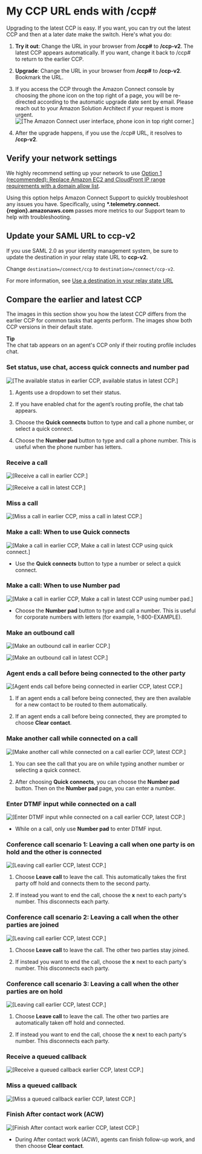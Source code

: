 # My CCP URL ends with /ccp\#<a name="upgrade-browser-ccp"></a>

Upgrading to the latest CCP is easy\. If you want, you can try out the latest CCP and then at a later date make the switch\. Here's what you do:

1. **Try it out**: Change the URL in your browser from **/ccp\#** to **/ccp\-v2**\. The latest CCP appears automatically\. If you want, change it back to /ccp\# to return to the earlier CCP\. 

1. **Upgrade**: Change the URL in your browser from **/ccp\#** to **/ccp\-v2**\. Bookmark the URL\. 

1. If you access the CCP through the Amazon Connect console by choosing the phone icon on the top right of a page, you will be re\-directed according to the automatic upgrade date sent by email\. Please reach out to your Amazon Solution Architect if your request is more urgent\.   
![\[The Amazon Connect user interface, phone icon in top right corner.\]](http://docs.aws.amazon.com/connect/latest/adminguide/images/upgradeccp-phone-icon.png)

1. After the upgrade happens, if you use the /ccp\# URL, it resolves to **/ccp\-v2**\.

## Verify your network settings<a name="upgrade-verify-network-settings"></a>

We highly recommend setting up your network to use [Option 1 \(recommended\): Replace Amazon EC2 and CloudFront IP range requirements with a domain allow list](ccp-networking.md#option1)\. 

Using this option helps Amazon Connect Support to quickly troubleshoot any issues you have\. Specifically, using **\*\.telemetry\.connect\.\{region\}\.amazonaws\.com** passes more metrics to our Support team to help with troubleshooting\. 

## Update your SAML URL to ccp\-v2<a name="update-saml-url"></a>

If you use SAML 2\.0 as your identity management system, be sure to update the destination in your relay state URL to **ccp\-v2**\. 

Change `destination=/connect/ccp` to `destination=/connect/ccp-v2`\.

For more information, see [Use a destination in your relay state URL](configure-saml.md#destination-relay)

## Compare the earlier and latest CCP<a name="ui-comparison"></a>

The images in this section show you how the latest CCP differs from the earlier CCP for common tasks that agents perform\. The images show both CCP versions in their default state\. 

**Tip**  
The chat tab appears on an agent's CCP only if their routing profile includes chat\.

### Set status, use chat, access quick connects and number pad<a name="ui-comparison-set-status"></a>

![\[The available status in earlier CCP, available status in latest CCP.\]](http://docs.aws.amazon.com/connect/latest/adminguide/images/upgradeccp-status-available.png)

1. Agents use a dropdown to set their status\.

1. If you have enabled chat for the agent’s routing profile, the chat tab appears\.

1. Choose the **Quick connects** button to type and call a phone number, or select a quick connect\.

1. Choose the **Number pad** button to type and call a phone number\. This is useful when the phone number has letters\.

### Receive a call<a name="ui-comparison-receive-call"></a>

![\[Receive a call in earlier CCP.\]](http://docs.aws.amazon.com/connect/latest/adminguide/images/upgradeccp-receive-call-earlier-ccp.png)

![\[Receive a call in latest CCP.\]](http://docs.aws.amazon.com/connect/latest/adminguide/images/upgradeccp-receive-call-latest-ccp.png)

### Miss a call<a name="ui-comparison-missed-call"></a>

![\[Miss a call in earlier CCP, miss a call in latest CCP.\]](http://docs.aws.amazon.com/connect/latest/adminguide/images/upgradeccp-missed-call.png)

### Make a call: When to use Quick connects<a name="ui-comparison-make-call"></a>

![\[Make a call in earlier CCP, Make a call in latest CCP using quick connect.\]](http://docs.aws.amazon.com/connect/latest/adminguide/images/upgradeccp-make-call.png)
+ Use the **Quick connects** button to type a number or select a quick connect\.

### Make a call: When to use Number pad<a name="ui-comparison-make-call-use-number-pad"></a>

![\[Make a call in earlier CCP, Make a call in latest CCP using number pad.\]](http://docs.aws.amazon.com/connect/latest/adminguide/images/upgradeccp-make-call2.png)
+ Choose the **Number pad** button to type and call a number\. This is useful for corporate numbers with letters \(for example, 1\-800\-EXAMPLE\)\. 

### Make an outbound call<a name="ui-comparison-make-outbound-call"></a>

![\[Make an outbound call in earlier CCP.\]](http://docs.aws.amazon.com/connect/latest/adminguide/images/upgradeccp-connected-outbound-call-earlier.png)

![\[Make an outbound call in latest CCP.\]](http://docs.aws.amazon.com/connect/latest/adminguide/images/upgradeccp-connected-outbound-call-latest.png)

### Agent ends a call before being connected to the other party<a name="ui-comparison-agent-ends-call-before-connecting"></a>

![\[Agent ends call before being connected in earlier CCP, latest CCP.\]](http://docs.aws.amazon.com/connect/latest/adminguide/images/upgradeccp-end-outbound-call-before-connecting.png)

1. If an agent ends a call before being connected, they are then available for a new contact to be routed to them automatically\.

1. If an agent ends a call before being connected, they are prompted to choose **Clear contact**\.

### Make another call while connected on a call<a name="ui-comparison-another-call"></a>

![\[Make another call while connected on a call earlier CCP, latest CCP.\]](http://docs.aws.amazon.com/connect/latest/adminguide/images/upgradeccp-another-call.png)

1. You can see the call that you are on while typing another number or selecting a quick connect\.

1. After choosing **Quick connects**, you can choose the **Number pad** button\. Then on the **Number pad** page, you can enter a number\.

### Enter DTMF input while connected on a call<a name="ui-comparison-dtmf"></a>

![\[Enter DTMF input while connected on a call earlier CCP, latest CCP.\]](http://docs.aws.amazon.com/connect/latest/adminguide/images/upgradeccp-dtmf.png)
+ While on a call, only use **Number pad** to enter DTMF input\. 

### Conference call scenario 1: Leaving a call when one party is on hold and the other is connected<a name="ui-comparison-conference-call1"></a>

![\[Leaving call earlier CCP, latest CCP.\]](http://docs.aws.amazon.com/connect/latest/adminguide/images/upgradeccp-conference-call.png)

1. Choose **Leave call** to leave the call\. This automatically takes the first party off hold and connects them to the second party\.

1. If instead you want to end the call, choose the **x** next to each party's number\. This disconnects each party\.

### Conference call scenario 2: Leaving a call when the other parties are joined<a name="ui-comparison-conference-call2"></a>

![\[Leaving call earlier CCP, latest CCP.\]](http://docs.aws.amazon.com/connect/latest/adminguide/images/upgradeccp-leave-call-keep-others-joined.png)

1. Choose **Leave call** to leave the call\. The other two parties stay joined\. 

1. If instead you want to end the call, choose the **x** next to each party's number\. This disconnects each party\.

### Conference call scenario 3: Leaving a call when the other parties are on hold<a name="ui-comparison-conference-call3"></a>

![\[Leaving call earlier CCP, latest CCP.\]](http://docs.aws.amazon.com/connect/latest/adminguide/images/upgradeccp-on-hold.png)

1. Choose **Leave call** to leave the call\. The other two parties are automatically taken off hold and connected\. 

1. If instead you want to end the call, choose the **x** next to each party's number\. This disconnects each party\. 

### Receive a queued callback<a name="ui-comparison-receive-queued-callback"></a>

![\[Receive a queued callback earlier CCP, latest CCP.\]](http://docs.aws.amazon.com/connect/latest/adminguide/images/upgradeccp-receive-callback.png)

### Miss a queued callback<a name="ui-comparison-miss-queued-callback"></a>

![\[Miss a queued callback earlier CCP, latest CCP.\]](http://docs.aws.amazon.com/connect/latest/adminguide/images/upgradeccp-miss-callback.png)

### Finish After contact work \(ACW\)<a name="ui-comparison-acw"></a>

![\[Finish After contact work earlier CCP, latest CCP.\]](http://docs.aws.amazon.com/connect/latest/adminguide/images/upgradeccp-acw.png)
+ During After contact work \(ACW\), agents can finish follow\-up work, and then choose **Clear contact**\.